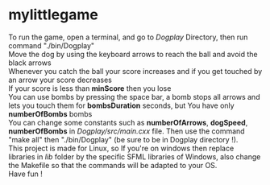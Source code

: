 # mylittlegame
To run the game, open a terminal, and go to _Dogplay_ Directory, then run command "./bin/Dogplay"<br>
Move the dog by using the keyboard arrows to reach the ball and avoid the black arrows<br>
Whenever you catch the ball your score increases and if you get touched by an arrow your score decreases<br>
If your score is less than **minScore** then you lose<br>
You can use bombs by pressing the space bar, a bomb stops all arrows and lets you touch them for **bombsDuration** seconds, but You have only **numberOfBombs** bombs<br>
You can change some constants such as **numberOfArrows**, **dogSpeed**, **numberOfBombs** in _Dogplay/src/main.cxx_ file. Then use the command "make all" then "./bin/Dogplay" (be sure to be in Dogplay directory !).<br>
This project is made for Linux, so If you're on windows then replace libraries in _lib_ folder by the specific SFML libraries of Windows, also change the Makefile so that the commands will be adapted to your OS.<br>
Have fun !
